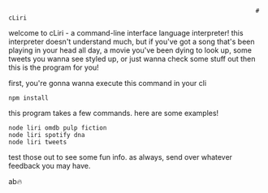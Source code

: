                                                                         # cLiri
welcome to cLiri - a command-line interface language interpreter! this interpreter doesn't understand much, but if you've got a song that's been playing in your head all day, a movie you've been dying to look up, some tweets you wanna see styled up, or just wanna check some stuff out then this is the program for you!


first, you're gonna wanna execute this command in your cli

```
npm install
```

this program takes a few commands. here are some examples!

```
node liri omdb pulp fiction
node liri spotify dna
node liri tweets
```

test those out to see some fun info. as always, send over whatever feedback you may have.

ab🔥